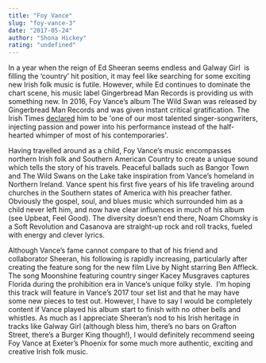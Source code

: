 ```yaml
---
title: "Foy Vance"
slug: "foy-vance-3"
date: "2017-05-24"
author: "Shona Hickey"
rating: "undefined"
---
```


In a year when the reign of Ed Sheeran seems endless and Galway Girl  is filling the ‘country’ hit position, it may feel like searching for some exciting new Irish folk music is futile. However, while Ed continues to dominate the chart scene, his music label Gingerbread Man Records is providing us with something new. In 2016, Foy Vance’s album The Wild Swan was released by Gingerbread Man Records and was given instant critical gratification. The Irish Times [declared](http://www.irishtimes.com/culture/music/foy-vance-the-wild-swan-album-review-one-of-our-most-talented-singer-songwriters-1.2645402) him to be 'one of our most talented singer-songwriters, injecting passion and power into his performance instead of the half-hearted whimper of most of his contemporaries'.

Having travelled around as a child, Foy Vance’s music encompasses northern Irish folk and Southern American Country to create a unique sound which tells the story of his travels. Peaceful ballads such as Bangor Town and The Wild Swans on the Lake take inspiration from Vance’s homeland in Northern Ireland. Vance spent his first five years of his life traveling around churches in the Southern states of America with his preacher father. Obviously the gospel, soul, and blues music which surrounded him as a child never left him, and now have clear influences in much of his album (see Upbeat, Feel Good). The diversity doesn’t end there, Noam Chomsky is a Soft Revolution and Casanova are straight-up rock and roll tracks, fueled with energy and clever lyrics.

Although Vance’s fame cannot compare to that of his friend and collaborator Sheeran, his following is rapidly increasing, particularly after creating the feature song for the new film Live by Night starring Ben Affleck. The song Moonshine featuring country singer Kacey Musgraves captures Florida during the prohibition era in Vance’s unique folky style.  I’m hoping this track will feature in Vance’s 2017 tour set list and that he may have some new pieces to test out. However, I have to say I would be completely content if Vance played his album start to finish with no other bells and whistles. As much as I appreciate Sheeran’s nod to his Irish heritage in tracks like Galway Girl (although bless him, there’s no bars on Grafton Street, there’s a Burger King though!), I would definitely recommend seeing Foy Vance at Exeter’s Phoenix for some much more authentic, exciting and creative Irish folk music.
